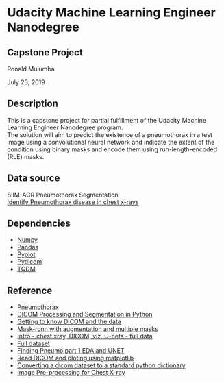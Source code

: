 # Udacity Machine Learning Engineer Nanodegree 

## Capstone Project

Ronald Mulumba<br>

July 23, 2019

## Description
   
This is a capstone project for partial fulfillment of the Udacity Machine Learning Engineer Nanodegree program.<br>
The solution will aim to predict the existence of a pneumothorax in a test image using a convolutional neural network and indicate the extent of the condition using binary masks and encode them using run-length-encoded (RLE) masks.

## Data source
SIIM-ACR Pneumothorax Segmentation <br>
[Identify Pneumothorax disease in chest x-rays](https://www.kaggle.com/c/siim-acr-pneumothorax-segmentation/overview/description)

## Dependencies
- [Numpy](https://www.numpy.org/)
- [Pandas](https://pandas.pydata.org/)
- [Pyplot](https://matplotlib.org/3.1.0/api/_as_gen/matplotlib.pyplot.html)
- [Pydicom](https://pydicom.github.io/pydicom/stable/getting_started.html)
- [TQDM](https://tqdm.github.io/)

## Reference
- [Pneumothorax](https://en.wikipedia.org/wiki/Pneumothorax)
- [DICOM Processing and Segmentation in Python](https://www.raddq.com/dicom-processing-segmentation-visualization-in-python)
- [Getting to know DICOM and the data](https://www.kaggle.com/schlerp/getting-to-know-dicom-and-the-data/data)
- [Mask-rcnn with augmentation and multiple masks](https://www.kaggle.com/abhishek/mask-rcnn-with-augmentation-and-multiple-masks#Convert-Model-to-Evaluation-Mode)
- [Intro - chest xray, DICOM, viz, U-nets - full data](https://www.kaggle.com/jesperdramsch/intro-chest-xray-dicom-viz-u-nets-full-data)
- [Full dataset](https://www.kaggle.com/seesee/full-dataset)
- [Finding Pneumo part 1 EDA and UNET](https://www.kaggle.com/ekhtiar/finding-pneumo-part-1-eda-and-unet)
- [Read DICOM and ploting using matplotlib](https://pydicom.github.io/pydicom/stable/auto_examples/input_output/plot_read_dicom.html)
- [Converting a dicom dataset to a standard python dictionary](https://github.com/pydicom/pydicom/issues/319)
- [Image Pre-processing for Chest X-ray](https://www.kaggle.com/seriousran/image-pre-processing-for-chest-x-ray)